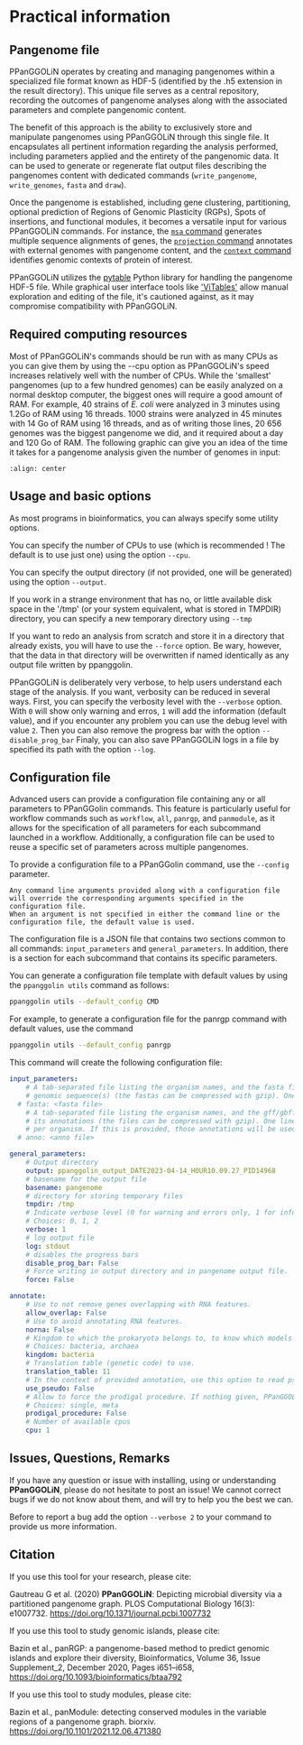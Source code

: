 # Practical information

## Pangenome file


PPanGGOLiN operates by creating and managing pangenomes within a specialized file format known as HDF-5 (identified by the .h5 extension in the result directory). This unique file serves as a central repository, recording the outcomes of pangenome analyses along with the associated parameters and complete pangenomic content.

The benefit of this approach is the ability to exclusively store and manipulate pangenomes using PPanGGOLiN through this single file. It encapsulates all pertinent information regarding the analysis performed, including parameters applied and the entirety of the pangenomic data. It can be used to generate or regenerate flat output files describing the pangenomes content with dedicated commands (`write_pangenome`, `write_genomes`, `fasta` and `draw`). 

Once the pangenome is established, including gene clustering, partitioning, optional prediction of Regions of Genomic Plasticity (RGPs), Spots of insertions, and functional modules, it becomes a versatile input for various PPanGGOLiN commands. For instance, the [`msa` command](MSA.md) generates multiple sequence alignments of genes, the [`projection` command](./projection.md) annotates with external genomes with pangenome content, and the [`context` command](./genomicContext.md) identifies genomic contexts of protein of interest.

PPanGGOLiN utilizes the [pytable](https://www.pytables.org/index.html) Python library for handling the pangenome HDF-5 file. While graphical user interface tools like ['ViTables'](https://vitables.org/index.html) allow manual exploration and editing of the file, it's cautioned against, as it may compromise compatibility with PPanGGOLiN.


## Required computing resources

Most of PPanGGOLiN's commands should be run with as many CPUs as you can give them by using the --cpu option as PPanGGOLiN's speed increases relatively well with the number of CPUs. 
While the 'smallest' pangenomes (up to a few hundred genomes) can be easily analyzed on a normal desktop computer, 
the biggest ones will require a good amount of RAM.
For example, 40 strains of *E. coli* were analyzed in 3 minutes using 1.2Go of RAM using 16 threads. 
1000 strains were analyzed in 45 minutes with 14 Go of RAM using 16 threads, and as of writing those lines, 
20 656 genomes was the biggest pangenome we did, and it required about a day and 120 Go of RAM.
The following graphic can give you an idea of the time it takes for a pangenome analysis given the number of genomes in input:

```{image} ../_static/runtimes.png
:align: center
```

## Usage and basic options

As most programs in bioinformatics, you can always specify some utility options.

You can specify the number of CPUs to use (which is recommended ! The default is to use just one) using the option `--cpu`.

You can specify the output directory (if not provided, one will be generated) using the option `--output`.

If you work in a strange environment that has no, or little available disk space in the '/tmp' (or your system equivalent, what is stored in TMPDIR) directory, you can specify a new temporary directory using `--tmp`

If you want to redo an analysis from scratch and store it in a directory that already exists, you will have to use the `--force` option. 
Be wary, however, that the data in that directory will be overwritten if named identically as any output file written by ppanggolin.

PPanGGOLiN is deliberately very verbose, to help users understand each stage of the analysis. 
If you want, verbosity can be reduced in several ways.
First, you can specify the verbosity level with the `--verbose` option. 
With `0` will show only warning and erros, `1` will add the information (default value), and if you encounter any problem you can use the debug level with value `2`.
Then you can also remove the progress bar with the option `--disable_prog_bar`
Finaly, you can also save PPanGGOLiN logs in a file by specified its path with the option `--log`.

## Configuration file


Advanced users can provide a configuration file containing any or all parameters to PPanGGolin commands. 
This feature is particularly useful for workflow commands such as `workflow`, `all`, `panrgp`, and `panmodule`, as it allows for the specification of all parameters for each subcommand launched in a workflow. 
Additionally, a configuration file can be used to reuse a specific set of parameters across multiple pangenomes.

To provide a configuration file to a PPanGGolin command, use the `--config` parameter.

```{note} 
Any command line arguments provided along with a configuration file will override the corresponding arguments specified in the configuration file.
When an argument is not specified in either the command line or the configuration file, the default value is used.
```

The configuration file is a JSON file that contains two sections common to all commands: `input_parameters` and `general_parameters`. 
In addition, there is a section for each subcommand that contains its specific parameters.

You can generate a configuration file template with default values by using the `ppanggolin utils` command as follows:

```bash
ppanggolin utils --default_config CMD
```

For example, to generate a configuration file for the panrgp command with default values, use the command 
```bash
ppanggolin utils --default_config panrgp
```
 
 This command will create the following configuration file: 

```yaml
input_parameters:
    # A tab-separated file listing the organism names, and the fasta filepath of its
    # genomic sequence(s) (the fastas can be compressed with gzip). One line per organism.
  # fasta: <fasta file>
    # A tab-separated file listing the organism names, and the gff/gbff filepath of
    # its annotations (the files can be compressed with gzip). One line
    # per organism. If this is provided, those annotations will be used.
  # anno: <anno file>

general_parameters:
    # Output directory
    output: ppanggolin_output_DATE2023-04-14_HOUR10.09.27_PID14968
    # basename for the output file
    basename: pangenome
    # directory for storing temporary files
    tmpdir: /tmp
    # Indicate verbose level (0 for warning and errors only, 1 for info, 2 for debug)
    # Choices: 0, 1, 2
    verbose: 1
    # log output file
    log: stdout
    # disables the progress bars
    disable_prog_bar: False
    # Force writing in output directory and in pangenome output file.
    force: False

annotate:
    # Use to not remove genes overlapping with RNA features.
    allow_overlap: False
    # Use to avoid annotating RNA features.
    norna: False
    # Kingdom to which the prokaryota belongs to, to know which models to use for rRNA annotation.
    # Choices: bacteria, archaea
    kingdom: bacteria
    # Translation table (genetic code) to use.
    translation_table: 11
    # In the context of provided annotation, use this option to read pseudogenes. (Default behavior is to ignore them)
    use_pseudo: False
    # Allow to force the prodigal procedure. If nothing given, PPanGGOLiN will decide in function of contig length
    # Choices: single, meta
    prodigal_procedure: False
    # Number of available cpus
    cpu: 1
```

## Issues, Questions, Remarks
If you have any question or issue with installing, using or understanding **PPanGGOLiN**, please do not hesitate to post an issue!
We cannot correct bugs if we do not know about them, and will try to help you the best we can.

Before to report a bug add the option `--verbose 2` to your command to provide us more information.

## Citation
If you use this tool for your research, please cite:

Gautreau G et al. (2020) **PPanGGOLiN**: Depicting microbial diversity via a partitioned pangenome graph.
PLOS Computational Biology 16(3): e1007732. <https://doi.org/10.1371/journal.pcbi.1007732>

If you use this tool to study genomic islands, please cite:

Bazin et al., panRGP: a pangenome-based method to predict genomic islands and explore their diversity, Bioinformatics, Volume 36, Issue Supplement_2, December 2020, Pages i651–i658, <https://doi.org/10.1093/bioinformatics/btaa792>

If you use this tool to study modules, please cite:

Bazin et al., panModule: detecting conserved modules in the variable regions of a pangenome graph. biorxiv. <https://doi.org/10.1101/2021.12.06.471380>